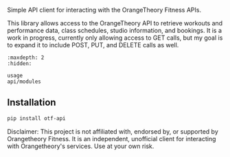 Simple API client for interacting with the OrangeTheory Fitness APIs.


This library allows access to the OrangeTheory API to retrieve workouts and performance data, class schedules, studio information, and bookings. It is a work in progress, currently only allowing access to GET calls, but my goal is to expand it to include POST, PUT, and DELETE calls as well.

```{toctree}
:maxdepth: 2
:hidden:

usage
api/modules
```

## Installation
```bash
pip install otf-api
```

Disclaimer:
This project is not affiliated with, endorsed by, or supported by Orangetheory Fitness. It is an independent, unofficial client for interacting with Orangetheory's services. Use at your own risk.
